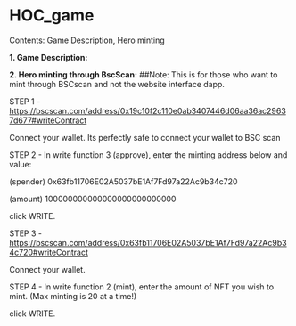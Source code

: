 # HOC_game
Contents:  Game Description, Hero minting

**1. Game Description:**



**2. Hero minting through BscScan:**
##Note: This is for those who want to mint through BSCscan and not the website interface dapp.

STEP 1 - https://bscscan.com/address/0x19c10f2c110e0ab3407446d06aa36ac29637d677#writeContract

Connect your wallet. Its perfectly safe to connect your wallet to BSC scan

STEP 2 - In write function 3 (approve), enter the minting address below and value:

(spender)
0x63fb11706E02A5037bE1Af7Fd97a22Ac9b34c720

(amount)
100000000000000000000000000

click WRITE.

STEP 3 -  https://bscscan.com/address/0x63fb11706E02A5037bE1Af7Fd97a22Ac9b34c720#writeContract

Connect your wallet.

STEP 4 -  In write function 2 (mint), enter the amount of NFT you wish to mint. (Max minting is 20 at a time!)

click WRITE.

